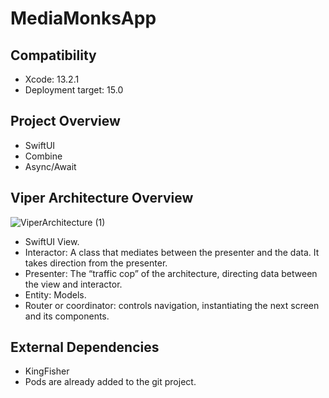 # MediaMonksApp

## Compatibility
- Xcode: 13.2.1
- Deployment target: 15.0

## Project Overview
- SwiftUI
- Combine
- Async/Await

## Viper Architecture Overview

![ViperArchitecture (1)](https://user-images.githubusercontent.com/99616722/154881679-b5d3d742-6764-4b6e-8584-f9431e2aa127.png)

- SwiftUI View.
- Interactor: A class that mediates between the presenter and the data. It takes direction from the presenter.
- Presenter: The “traffic cop” of the architecture, directing data between the view and interactor.
- Entity: Models.
- Router or coordinator: controls navigation, instantiating the next screen and its components.

## External Dependencies
- KingFisher 
- Pods are already added to the git project.
